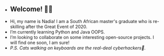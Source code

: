 - ## Welcome! :seedling::sparkles:
- Hi, my name is Nadia! I am a South African master's graduate who is re-skilling after the Great Event of 2020.
- I’m currently learning Python and Java OOPS.
- I’m looking to collaborate on some interesting open-source projects. I will find one soon, I am sure! 
- _P.S. Cats walking on keyboards are the real-deal cyberhackers:paw_prints:._

<!---
Nadia-JSch/Nadia-JSch is a ✨ special ✨ repository because its `README.md` (this file) appears on your GitHub profile.
You can click the Preview link to take a look at your changes.
--->
